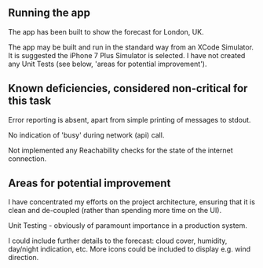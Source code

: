 Running the app
---------------
The app has been built to show the forecast for London, UK.

The app may be built and run in the standard way from an XCode Simulator. It is suggested the iPhone 7 Plus Simulator is selected.
I have not created any Unit Tests (see below, 'areas for potential improvement').


Known deficiencies, considered non-critical for this task
---------------------------------------------------------

Error reporting is absent, apart from simple printing of messages to stdout.

No indication of 'busy' during network (api) call.

Not implemented any Reachability checks for the state of the internet connection.


Areas for potential improvement
-------------------------------

I have concentrated my efforts on the project architecture, ensuring that it is clean and de-coupled (rather than spending more time on the UI).

Unit Testing - obviously of paramount importance in a production system.

I could include further details to the forecast: cloud cover, humidity, day/night indication, etc. More icons could be included to display e.g. wind direction.

